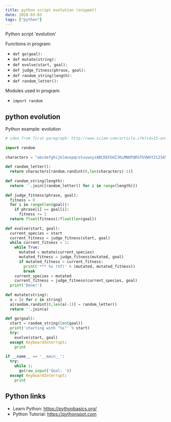 ```yaml
---
title: python script evolution (snippet)
date: 2020-03-03
tags: ["python"]
---
```

Python script 'evolution'

Functions in program: 
* `def go(goal):`
* `def mutate(string):`
* `def evolve(start, goal):`
* `def judge_fitness(phrase, goal):`
* `def random_string(length):`
* `def random_letter():`

Modules used in program: 
* `import random`

## python evolution

Python example: evolution

```python
# idea from first paragraph: http://www.sciam.com/article.cfm?id=15-answers-to-creationist&page=4
 
import random
 
characters = "abcdefghijklmnopqrstuvwxyzABCDEFGHIJKLMNOPQRSTUVWXYZ1234569890,.-()[]'?\"/!:=\\ "
 
def random_letter():
  return characters[random.randint(0,len(characters)-1)]
 
def random_string(length):
  return ''.join([random_letter() for i in range(length)])
 
def judge_fitness(phrase, goal):
  fitness = 0
  for i in range(len(goal)):
    if phrase[i] == goal[i]:
      fitness += 1
  return float(fitness)/float(len(goal))
 
def evolve(start, goal):
  current_species = start
  current_fitness = judge_fitness(start, goal)
  while current_fitness < 1:
    while True:
      mutated = mutate(current_species)
      mutated_fitness = judge_fitness(mutated, goal)
      if mutated_fitness > current_fitness:
        print('*** %s (%f)' % (mutated, mutated_fitness))
        break
    current_species = mutated
    current_fitness = judge_fitness(current_species, goal)
  print('Done!')
 
def mutate(string):
  a = [c for c in string]
  a[random.randint(0,len(a)-1)] = random_letter()
  return ''.join(a)
 
def go(goal):
  start = random_string(len(goal))
  print('starting with "%s"' % start)
  try:
    evolve(start, goal)
  except KeyboardInterrupt:
    print
 
if __name__ == '__main__':
  try:
    while 1:
      go(raw_input('Goal: '))
  except KeyboardInterrupt:
    print


```

## Python links

- Learn Python: https://pythonbasics.org/
- Python Tutorial: https://pythonspot.com
